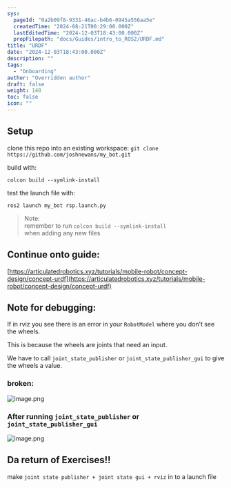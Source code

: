 ```yaml
---
sys:
  pageId: "0a2b09f8-9331-46ac-b4b6-0945a556aa5e"
  createdTime: "2024-08-21T00:29:00.000Z"
  lastEditedTime: "2024-12-03T18:43:00.000Z"
  propFilepath: "docs/Guides/intro_to_ROS2/URDF.md"
title: "URDF"
date: "2024-12-03T18:43:00.000Z"
description: ""
tags:
  - "Onboarding"
author: "Overridden author"
draft: false
weight: 148
toc: false
icon: ""
---
```


## Setup

clone this repo into an existing workspace:
`git clone https://github.com/joshnewans/my_bot.git`

build with:

`colcon build --symlink-install`

test the launch file with:

`ros2 launch my_bot rsp.launch.py`

> Note:  
> remember to run `colcon build --symlink-install`  
> when adding any new files

## Continue onto guide:

[https://articulatedrobotics.xyz/tutorials/mobile-robot/concept-design/concept-urdf](https://articulatedrobotics.xyz/tutorials/mobile-robot/concept-design/concept-urdf)

## Note for debugging:

If in rviz you see there is an error in your `RobotModel` where you don’t see the wheels.

This is because the wheels are joints that need an input. 

We have to call `joint_state_publisher` or `joint_state_publisher_gui` to give the wheels a value.

### broken:

![image.png](https://prod-files-secure.s3.us-west-2.amazonaws.com/d518164a-d88e-44d1-a4ee-3adb3bd8bce0/96a1d089-1f17-4dbf-8563-f2aef56a4d37/image.png?X-Amz-Algorithm=AWS4-HMAC-SHA256&X-Amz-Content-Sha256=UNSIGNED-PAYLOAD&X-Amz-Credential=ASIAZI2LB466RLZ3CNVP%2F20250706%2Fus-west-2%2Fs3%2Faws4_request&X-Amz-Date=20250706T042341Z&X-Amz-Expires=3600&X-Amz-Security-Token=IQoJb3JpZ2luX2VjEEkaCXVzLXdlc3QtMiJIMEYCIQD1giWr1zVJ6sd%2Bb5Vzgbn69Lgv603BwpslrOPTUBTUgAIhANBOH3tZwGRe5Eu%2F1D5S6otCmML%2FuQ99FglJyNwcUYqDKv8DCFIQABoMNjM3NDIzMTgzODA1IgyNvBHlvPFCAmmjDUIq3AP73P8%2BAQyJvx4b%2Ba5i5gZ8gn5z1ZpBJq7AZNAYl8r0hMJHF%2Bbgz%2BASE1rIdGwSQ3gXX1rcQKb8gQ2jMhCeC10n6vKDQY603EafBWVwVxxDw0qgx5FSW3G9zILa2%2Bk0Ctlygxj0hQFUb%2F2qxHdSExuhySsfezf38efv9suN9BwpJx2tLJCVj0crw8MZ0X5LZ70jAS%2B0X%2F99rI16gSYVThXii6f7zOFXoXXMSBo5bieN29AMHiXxTAi3xBlvo5A6C8Su431NBuB4JbN38%2B57%2BR1uPYnIkq8a8sgC1CcGJsjhLDc9c7MVFM955OtiKj80hlLBOxJ%2B9zT%2BD4plrwPahLGBPgF9hYfbF83TBE7I%2BS3HR0Liy6B2tDsZySBcFypA0kP8eTVQmarCAaqGXXX%2FLfxkHc1igHBkoauAP0Usrj09PWjHLTu0M4y9FWlKUlco9T4Wb7fbzfJ%2FaF3j36lao6YKeysJV98pO8um1cHjLSWnG8NTLcLp3l11hzoMU%2BOKOQdDJzRJUH9DtHtTW5ep24y0RTqfoHE1Fk8yyApxaZOile%2BgK4akjwxGXwWyXkf0lNGDepRqw08D20XUluMV2tBPRr0Y1Za5py9LImwcK5ovE8XArc0BJrQB4etwQjDljKfDBjqkAWzpc4VMahtqicKmgCBp7V6TjbooZRXs8xDLK3bPdYkj4KhU88eAmojKi%2F%2FAK2b3UEocxjlXK3OQKJX8QK8r6AoVxPZTQ4VQgkbNUM6j0nhQf2L9iytCvvIIdxeXHleEGvrHKqgENG2t4MzH%2Fc7neuFLLSKpPsvtQb0X%2Fv60adDb4Zf392Uh%2F6O7jXahkIpBiaiRwS4vRJHGON%2FuayRSuYp4vULQ&X-Amz-Signature=c3c810734454cc5e8864b04eaf64b3c68974505fd2d50f94014a39f512113405&X-Amz-SignedHeaders=host&x-amz-checksum-mode=ENABLED&x-id=GetObject)

### After running `joint_state_publisher` or `joint_state_publisher_gui`

![image.png](https://prod-files-secure.s3.us-west-2.amazonaws.com/d518164a-d88e-44d1-a4ee-3adb3bd8bce0/130c99c7-1b0b-4031-9953-844fc3950ff4/image.png?X-Amz-Algorithm=AWS4-HMAC-SHA256&X-Amz-Content-Sha256=UNSIGNED-PAYLOAD&X-Amz-Credential=ASIAZI2LB466RLZ3CNVP%2F20250706%2Fus-west-2%2Fs3%2Faws4_request&X-Amz-Date=20250706T042341Z&X-Amz-Expires=3600&X-Amz-Security-Token=IQoJb3JpZ2luX2VjEEkaCXVzLXdlc3QtMiJIMEYCIQD1giWr1zVJ6sd%2Bb5Vzgbn69Lgv603BwpslrOPTUBTUgAIhANBOH3tZwGRe5Eu%2F1D5S6otCmML%2FuQ99FglJyNwcUYqDKv8DCFIQABoMNjM3NDIzMTgzODA1IgyNvBHlvPFCAmmjDUIq3AP73P8%2BAQyJvx4b%2Ba5i5gZ8gn5z1ZpBJq7AZNAYl8r0hMJHF%2Bbgz%2BASE1rIdGwSQ3gXX1rcQKb8gQ2jMhCeC10n6vKDQY603EafBWVwVxxDw0qgx5FSW3G9zILa2%2Bk0Ctlygxj0hQFUb%2F2qxHdSExuhySsfezf38efv9suN9BwpJx2tLJCVj0crw8MZ0X5LZ70jAS%2B0X%2F99rI16gSYVThXii6f7zOFXoXXMSBo5bieN29AMHiXxTAi3xBlvo5A6C8Su431NBuB4JbN38%2B57%2BR1uPYnIkq8a8sgC1CcGJsjhLDc9c7MVFM955OtiKj80hlLBOxJ%2B9zT%2BD4plrwPahLGBPgF9hYfbF83TBE7I%2BS3HR0Liy6B2tDsZySBcFypA0kP8eTVQmarCAaqGXXX%2FLfxkHc1igHBkoauAP0Usrj09PWjHLTu0M4y9FWlKUlco9T4Wb7fbzfJ%2FaF3j36lao6YKeysJV98pO8um1cHjLSWnG8NTLcLp3l11hzoMU%2BOKOQdDJzRJUH9DtHtTW5ep24y0RTqfoHE1Fk8yyApxaZOile%2BgK4akjwxGXwWyXkf0lNGDepRqw08D20XUluMV2tBPRr0Y1Za5py9LImwcK5ovE8XArc0BJrQB4etwQjDljKfDBjqkAWzpc4VMahtqicKmgCBp7V6TjbooZRXs8xDLK3bPdYkj4KhU88eAmojKi%2F%2FAK2b3UEocxjlXK3OQKJX8QK8r6AoVxPZTQ4VQgkbNUM6j0nhQf2L9iytCvvIIdxeXHleEGvrHKqgENG2t4MzH%2Fc7neuFLLSKpPsvtQb0X%2Fv60adDb4Zf392Uh%2F6O7jXahkIpBiaiRwS4vRJHGON%2FuayRSuYp4vULQ&X-Amz-Signature=9bf3ac21a16da05ec3a901df937dbfc450c7c34950dd5bd2b410aa05ded8b116&X-Amz-SignedHeaders=host&x-amz-checksum-mode=ENABLED&x-id=GetObject)

## Da return of Exercises!!

make `joint state publisher + joint state gui + rviz` in to a launch file
